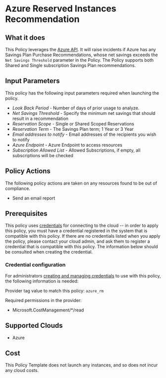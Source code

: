 # Azure Reserved Instances Recommendation

## What it does

This Policy leverages the [Azure API](https://learn.microsoft.com/en-us/rest/api/cost-management/benefit-recommendations/LIST?tabs=HTTP). It will raise incidents if Azure has any Savings Plan Purchase Recommendations, whose net savings exceeds the `Net Savings Threshold` parameter in the Policy. The Policy supports both Shared and Single subscription Savings Plan recommendations.

## Input Parameters

This policy has the following input parameters required when launching the policy.

- *Look Back Period* - Number of days of prior usage to analyze.
- *Net Savings Threshold* - Specify the minimum net savings that should result in a recommendation
- *Reservation Scope* - Single or Shared Scoped Reservations
- *Reservation Term* - The Savings Plan term; 1 Year or 3 Year
- *Email addresses to notify* - Email addresses of the recipients you wish to notify
- *Azure Endpoint* - Azure Endpoint to access resources
- *Subscription Allowed List* - Allowed Subscriptions, if empty, all subscriptions will be checked

## Policy Actions

The following policy actions are taken on any resources found to be out of compliance.

- Send an email report

## Prerequisites

This policy uses [credentials](https://docs.flexera.com/flexera/EN/Automation/ManagingCredentialsExternal.htm)
for connecting to the cloud -- in order to apply this policy, you must have a credential registered in the system that is compatible with this policy. If there are no
credentials listed when you apply the policy, please contact your cloud admin, and ask them to register a credential that is compatible with this policy. The information below should be consulted when creating the credential.

### Credential configuration

For administrators [creating and managing credentials](https://docs.flexera.com/flexera/EN/Automation/ManagingCredentialsExternal.htm) to use with this policy, the following information is needed:

Provider tag value to match this policy: `azure_rm`

Required permissions in the provider:

- Microsoft.CostManagement/*/read

## Supported Clouds

- Azure

## Cost

This Policy Template does not launch any instances, and so does not incur any cloud costs.
